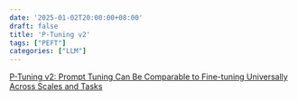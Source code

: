```yaml
---
date: '2025-01-02T20:00:00+08:00'
draft: false
title: 'P-Tuning v2'
tags: ["PEFT"]
categories: ["LLM"]
---
```


[P-Tuning v2: Prompt Tuning Can Be Comparable to Fine-tuning Universally Across Scales and Tasks](https://xves6ft58q.feishu.cn/docx/OgPzdctQXovVDcxNTcmcSeLjnec?from=from_copylink)

